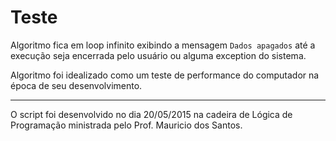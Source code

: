 # Teste

Algoritmo fica em loop infinito exibindo a mensagem `Dados apagados` até a execução seja encerrada pelo usuário ou 
alguma exception do sistema.

Algoritmo foi idealizado como um teste de performance do computador na época de seu desenvolvimento.

---
O script foi desenvolvido no dia 20/05/2015 na cadeira de Lógica de Programação ministrada pelo Prof. Mauricio dos Santos.
